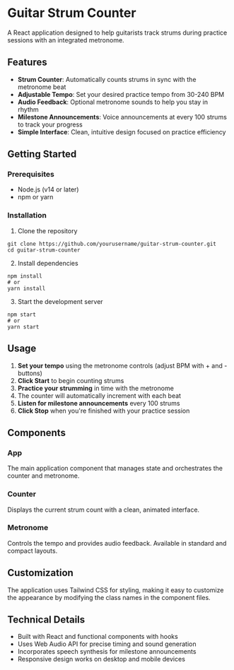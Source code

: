# Guitar Strum Counter

A React application designed to help guitarists track strums during practice sessions with an integrated metronome.

## Features

- **Strum Counter**: Automatically counts strums in sync with the metronome beat
- **Adjustable Tempo**: Set your desired practice tempo from 30-240 BPM
- **Audio Feedback**: Optional metronome sounds to help you stay in rhythm
- **Milestone Announcements**: Voice announcements at every 100 strums to track your progress
- **Simple Interface**: Clean, intuitive design focused on practice efficiency

## Getting Started

### Prerequisites

- Node.js (v14 or later)
- npm or yarn

### Installation

1. Clone the repository
```
git clone https://github.com/yourusername/guitar-strum-counter.git
cd guitar-strum-counter
```

2. Install dependencies
```
npm install
# or
yarn install
```

3. Start the development server
```
npm start
# or
yarn start
```

## Usage

1. **Set your tempo** using the metronome controls (adjust BPM with + and - buttons)
2. **Click Start** to begin counting strums
3. **Practice your strumming** in time with the metronome
4. The counter will automatically increment with each beat
5. **Listen for milestone announcements** every 100 strums
6. **Click Stop** when you're finished with your practice session

## Components

### App
The main application component that manages state and orchestrates the counter and metronome.

### Counter
Displays the current strum count with a clean, animated interface.

### Metronome
Controls the tempo and provides audio feedback. Available in standard and compact layouts.

## Customization

The application uses Tailwind CSS for styling, making it easy to customize the appearance by modifying the class names in the component files.

## Technical Details

- Built with React and functional components with hooks
- Uses Web Audio API for precise timing and sound generation
- Incorporates speech synthesis for milestone announcements
- Responsive design works on desktop and mobile devices
